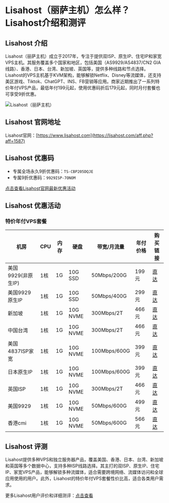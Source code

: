 # Lisahost（丽萨主机）怎么样？Lisahost介绍和测评

## Lisahost 介绍

Lisahost（丽萨主机）成立于2017年，专注于提供双ISP、原生IP、住宅IP和家宽VPS主机。其服务覆盖多个国家和地区，包括美国（AS9929/AS4837/CN2 GIA线路）、香港、日本、台湾、新加坡、英国等，提供多种线路和节点选择。Lisahost的VPS主机基于KVM架构，能够解锁Netflix、Disney等流媒体，还支持美区游戏、Tiktok、ChatGPT、INS、FB营销等应用。商家近期推出了一系列特价年付VPS产品，最低年付199元起，使用优惠码折后179元起，同时月付套餐也可享受9折优惠。

![Lisahost（丽萨主机）](https://github.com/user-attachments/assets/ac5e875c-edf6-4228-93a8-fe8d99d2729b)

## Lisahost 官网地址

Lisahost官网：[https://www.lisahost.com](https://lisahost.com/aff.php?aff=1587)

## Lisahost 优惠码

- 专属全场永久9折优惠码：`TS-CBP205DQJE`
- 专属9折优惠码：`9929ISP-7ONOM`

[点击查看Lisahost官网最新优惠活动](https://lisahost.com/aff.php?aff=1587)

## Lisahost 优惠活动

### 特价年付VPS套餐

| 机房             | CPU  | 内存 | 硬盘       | 带宽/月流量     | 年付价格 | 购买链接                                                                 |
|------------------|------|------|------------|----------------|---------|--------------------------------------------------------------------------|
| 美国9929(非原生IP) | 1核   | 1G   | 10G SSD    | 50Mbps/200G    | 199元    | [直达](https://lisahost.com/aff.php?aff=1587&gid=29)                      |
| 美国9929原生IP    | 1核   | 1G   | 10G SSD    | 50Mbps/400G    | 299元    | [直达](https://lisahost.com/aff.php?aff=1587&gid=29)                      |
| 新加坡           | 1核   | 1G   | 10G NVME   | 300Mbps/2T     | 466元    | [直达](https://lisahost.com/aff.php?aff=1587&gid=29)                      |
| 中国台湾         | 1核   | 1G   | 10G NVME   | 300Mbps/2T     | 466元    | [直达](https://lisahost.com/aff.php?aff=1587&gid=29)                      |
| 美国4837ISP家宽   | 1核   | 1G   | 10G NVME   | 100Mbps/600G   | 399元    | [直达](https://lisahost.com/aff.php?aff=1587&gid=29)                      |
| 日本原生IP       | 1核   | 1G   | 10G NVME   | 100Mbps/600G   | 399元    | [直达](https://lisahost.com/aff.php?aff=1587&gid=29)                      |
| 英国ISP          | 1核   | 1G   | 10G NVME   | 300Mbps/2T     | 466元    | [直达](https://lisahost.com/aff.php?aff=1587&gid=29)                      |
| 美国9929         | 1核   | 1G   | 10G NVME   | 50Mbps/600G    | 499元    | [直达](https://lisahost.com/aff.php?aff=1587&gid=29)                      |
| 香港cmi          | 1核   | 1G   | 10G NVME   | 50Mbps/600G    | 566元    | [直达](https://lisahost.com/aff.php?aff=1587&gid=29)                      |

## Lisahost 评测

Lisahost提供多种VPS和独立服务器产品，覆盖美国、香港、日本、台湾、新加坡和英国等多个数据中心，支持多种ISP线路选择。其主打的双ISP、原生IP、住宅IP、家宽VPS产品，能够解锁多种流媒体，适合需要跨境网络、流媒体访问和全球应用使用的用户。此外，Lisahost的特价年付VPS套餐性价比高，适合各类用户需求。

更多Lisahost用户评价和详细测评：[点击查看](https://lisahost.com/aff.php?aff=1587)
